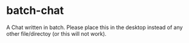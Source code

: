 # batch-chat
A Chat written in batch. Please place this in the desktop instead of any other file/directoy (or this will not work).
